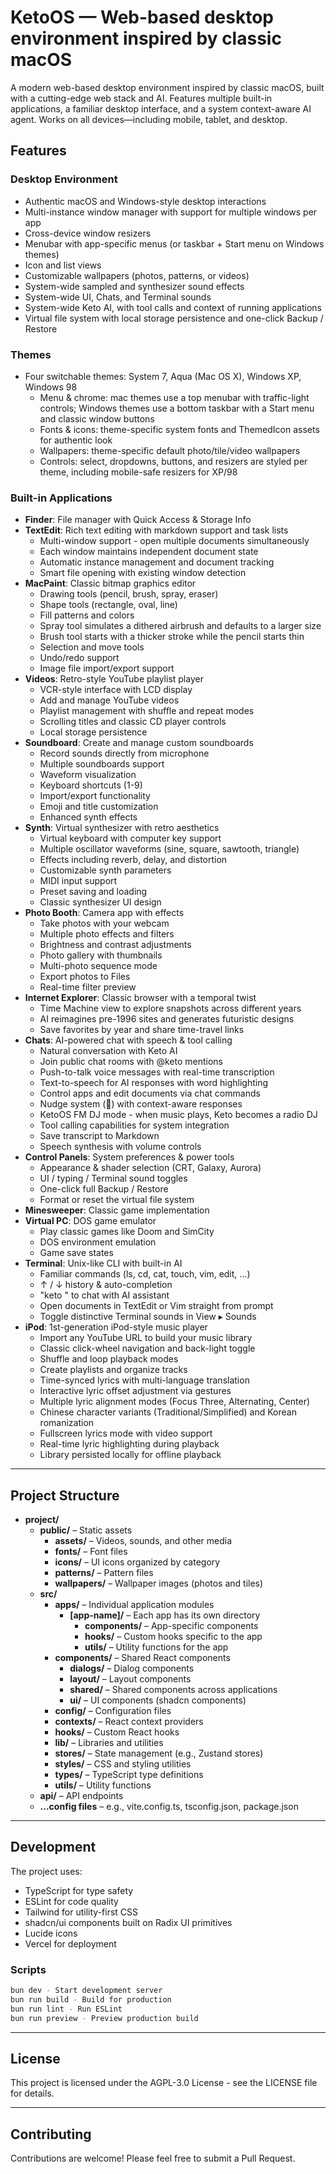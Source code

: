 # KetoOS — Web-based desktop environment inspired by classic macOS

A modern web-based desktop environment inspired by classic macOS, built with a cutting-edge web stack and AI. Features multiple built-in applications, a familiar desktop interface, and a system context-aware AI agent. Works on all devices—including mobile, tablet, and desktop.

## Features

### Desktop Environment

- Authentic macOS and Windows-style desktop interactions
- Multi-instance window manager with support for multiple windows per app
- Cross-device window resizers
- Menubar with app-specific menus (or taskbar + Start menu on Windows themes)
- Icon and list views
- Customizable wallpapers (photos, patterns, or videos)
- System-wide sampled and synthesizer sound effects
- System-wide UI, Chats, and Terminal sounds
- System-wide Keto AI, with tool calls and context of running applications
- Virtual file system with local storage persistence and one-click Backup / Restore

### Themes

- Four switchable themes: System 7, Aqua (Mac OS X), Windows XP, Windows 98
  - Menu & chrome: mac themes use a top menubar with traffic-light controls; Windows themes use a bottom taskbar with a Start menu and classic window buttons
  - Fonts & icons: theme-specific system fonts and ThemedIcon assets for authentic look
  - Wallpapers: theme-specific default photo/tile/video wallpapers
  - Controls: select, dropdowns, buttons, and resizers are styled per theme, including mobile-safe resizers for XP/98

### Built-in Applications

- **Finder**: File manager with Quick Access & Storage Info
- **TextEdit**: Rich text editing with markdown support and task lists
  - Multi-window support - open multiple documents simultaneously
  - Each window maintains independent document state
  - Automatic instance management and document tracking
  - Smart file opening with existing window detection
- **MacPaint**: Classic bitmap graphics editor
  - Drawing tools (pencil, brush, spray, eraser)
  - Shape tools (rectangle, oval, line)
  - Fill patterns and colors
  - Spray tool simulates a dithered airbrush and defaults to a larger size
  - Brush tool starts with a thicker stroke while the pencil starts thin
  - Selection and move tools
  - Undo/redo support
  - Image file import/export support
- **Videos**: Retro-style YouTube playlist player
  - VCR-style interface with LCD display
  - Add and manage YouTube videos
  - Playlist management with shuffle and repeat modes
  - Scrolling titles and classic CD player controls
  - Local storage persistence
- **Soundboard**: Create and manage custom soundboards
  - Record sounds directly from microphone
  - Multiple soundboards support
  - Waveform visualization
  - Keyboard shortcuts (1-9)
  - Import/export functionality
  - Emoji and title customization
  - Enhanced synth effects
- **Synth**: Virtual synthesizer with retro aesthetics
  - Virtual keyboard with computer key support
  - Multiple oscillator waveforms (sine, square, sawtooth, triangle)
  - Effects including reverb, delay, and distortion
  - Customizable synth parameters
  - MIDI input support
  - Preset saving and loading
  - Classic synthesizer UI design
- **Photo Booth**: Camera app with effects
  - Take photos with your webcam
  - Multiple photo effects and filters
  - Brightness and contrast adjustments
  - Photo gallery with thumbnails
  - Multi-photo sequence mode
  - Export photos to Files
  - Real-time filter preview
- **Internet Explorer**: Classic browser with a temporal twist
  - Time Machine view to explore snapshots across different years
  - AI reimagines pre-1996 sites and generates futuristic designs
  - Save favorites by year and share time-travel links
- **Chats**: AI-powered chat with speech & tool calling
  - Natural conversation with Keto AI
  - Join public chat rooms with @keto mentions
  - Push-to-talk voice messages with real-time transcription
  - Text-to-speech for AI responses with word highlighting
  - Control apps and edit documents via chat commands
  - Nudge system (👋) with context-aware responses
  - KetoOS FM DJ mode - when music plays, Keto becomes a radio DJ
  - Tool calling capabilities for system integration
  - Save transcript to Markdown
  - Speech synthesis with volume controls
- **Control Panels**: System preferences & power tools
  - Appearance & shader selection (CRT, Galaxy, Aurora)
  - UI / typing / Terminal sound toggles
  - One-click full Backup / Restore
  - Format or reset the virtual file system
- **Minesweeper**: Classic game implementation
- **Virtual PC**: DOS game emulator
  - Play classic games like Doom and SimCity
  - DOS environment emulation
  - Game save states
- **Terminal**: Unix-like CLI with built-in AI
  - Familiar commands (ls, cd, cat, touch, vim, edit, …)
  - ↑ / ↓ history & auto-completion
  - "keto " to chat with AI assistant
  - Open documents in TextEdit or Vim straight from prompt
  - Toggle distinctive Terminal sounds in View ▸ Sounds
- **iPod**: 1st-generation iPod-style music player
  - Import any YouTube URL to build your music library
  - Classic click-wheel navigation and back-light toggle
  - Shuffle and loop playback modes
  - Create playlists and organize tracks
  - Time-synced lyrics with multi-language translation
  - Interactive lyric offset adjustment via gestures
  - Multiple lyric alignment modes (Focus Three, Alternating, Center)
  - Chinese character variants (Traditional/Simplified) and Korean romanization
  - Fullscreen lyrics mode with video support
  - Real-time lyric highlighting during playback
  - Library persisted locally for offline playback

---

## Project Structure

- **project/**
  - **public/** – Static assets  
    - **assets/** – Videos, sounds, and other media  
    - **fonts/** – Font files  
    - **icons/** – UI icons organized by category  
    - **patterns/** – Pattern files  
    - **wallpapers/** – Wallpaper images (photos and tiles)  
  - **src/**  
    - **apps/** – Individual application modules  
      - **[app-name]/** – Each app has its own directory  
        - **components/** – App-specific components  
        - **hooks/** – Custom hooks specific to the app  
        - **utils/** – Utility functions for the app  
    - **components/** – Shared React components  
      - **dialogs/** – Dialog components  
      - **layout/** – Layout components  
      - **shared/** – Shared components across applications  
      - **ui/** – UI components (shadcn components)  
    - **config/** – Configuration files  
    - **contexts/** – React context providers  
    - **hooks/** – Custom React hooks  
    - **lib/** – Libraries and utilities  
    - **stores/** – State management (e.g., Zustand stores)  
    - **styles/** – CSS and styling utilities  
    - **types/** – TypeScript type definitions  
    - **utils/** – Utility functions  
  - **api/** – API endpoints  
  - **...config files** – e.g., vite.config.ts, tsconfig.json, package.json  

---

## Development

The project uses:

- TypeScript for type safety  
- ESLint for code quality  
- Tailwind for utility-first CSS  
- shadcn/ui components built on Radix UI primitives  
- Lucide icons  
- Vercel for deployment  

### Scripts

```bash
bun dev - Start development server
bun run build - Build for production
bun run lint - Run ESLint
bun run preview - Preview production build
```

---

## License
This project is licensed under the AGPL-3.0 License - see the LICENSE file for details.  

---

## Contributing
Contributions are welcome! Please feel free to submit a Pull Request.  


